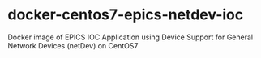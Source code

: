 # docker-centos7-epics-netdev-ioc
Docker image of EPICS IOC Application using Device Support for General Network Devices (netDev) on CentOS7
